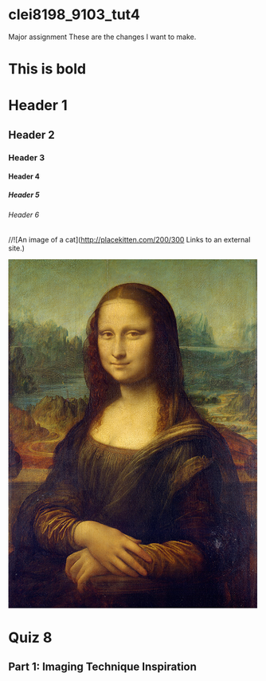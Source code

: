 # clei8198_9103_tut4

Major assignment
These are the changes I want to make.

# This is bold

# Header 1
## Header 2
### Header 3
#### Header 4
##### Header 5
###### Header 6

//![An image of a cat](http://placekitten.com/200/300
Links to an external site.)

![The mona lisa](assets/Mona_Lisa_by_Leonardo_da_Vinci_500_x_700.jpg)

# Quiz 8
## Part 1: Imaging Technique Inspiration